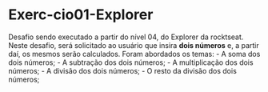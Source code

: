 # Exerc-cio01-Explorer
Desafio sendo executado a partir do nível 04, do Explorer da rocktseat. Neste desafio, será solicitado ao usuário que insira **dois números** e, a partir daí, os mesmos serão calculados. Foram abordados os temas:  - A soma dos dois números; - A subtração dos dois números; - A multiplicação dos dois números; - A divisão dos dois números; - O resto da divisão dos dois números;
